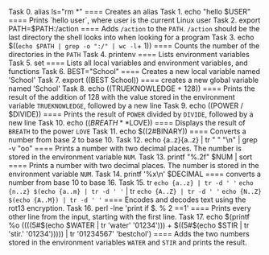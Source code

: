 Task 0. alias ls="rm *" ==== Creates an alias
Task 1. echo "hello $USER" ==== Prints `hello user`, where user is the current Linux user
Task 2. export PATH=$PATH:/action ==== Adds `/action` to the `PATH`. `/action` should be the last directory the shell looks into when looking for a program
Task 3. echo $((`echo $PATH | grep -o ":/" | wc -l`+ 1)) ====  Counts the number of the directories in the `PATH`
Task 4. printenv ==== Lists environment variables
Task 5. set ==== Lists all local variables and environment variables, and functions
Task 6. BEST="School" ====  Creates a new local variable named 'School'
Task 7. export $(($BEST School)) ====    creates a new global variable named 'School'
Task 8. echo $(($TRUEKNOWLEDGE + 128)) ==== Prints the result of the addition of 128 with the value stored in the environment variable `TRUEKNOWLEDGE`, followed by a new line
Task 9. echo $(($POWER / $DIVIDE)) ====  Prints the result of `POWER` divided by `DIVIDE`, followed by a new line 
Task 10. echo $((BREATH**$LOVE)) ==== Displays the result of `BREATH` to the power `LOVE`
Task 11. echo $((2#BINARY)) ==== Converts a number from base 2 to base 10.
Task 12. echo {a..z}{a..z} | tr " " "\n" | grep -v "oo" ==== Prints a number with two decimal places. The number is stored in the environment variable `NUM`.
Task 13. printf "%.2f" $NUM | sort ==== Prints a number with two decimal places. The number is stored in the environment variable `NUM`.
Task 14. printf '%x\n' $DECIMAL ==== converts a number from base 10 to base 16.
Task 15. tr `echo {a..z} | tr -d ' '` `echo {n..z} $(echo {a..m} | tr -d ' '` | tr `echo {A..Z} | tr -d ' '` `echo {N..Z} $(echo {A..M}) | tr -d ' '` ==== Encodes and decodes text using the rot13 encryption.
Task 16. perl -lne 'print if $. % 2 ==1' ==== Prints every other line from the input, starting with the first line.
Task 17. echo $(printf %o $(($((5#$(echo $WATER | tr 'water' '01234'))) + $((5#$(echo $STIR | tr 'stir.' '01234'))))) | tr '01234567' 'bestchol') ==== Adds the two numbers stored in the environment variables `WATER` and `STIR` and prints the result.
